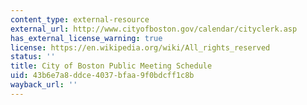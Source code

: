 ```yaml
---
content_type: external-resource
external_url: http://www.cityofboston.gov/calendar/cityclerk.asp
has_external_license_warning: true
license: https://en.wikipedia.org/wiki/All_rights_reserved
status: ''
title: City of Boston Public Meeting Schedule
uid: 43b6e7a8-ddce-4037-bfaa-9f0bdcff1c8b
wayback_url: ''
---
```

